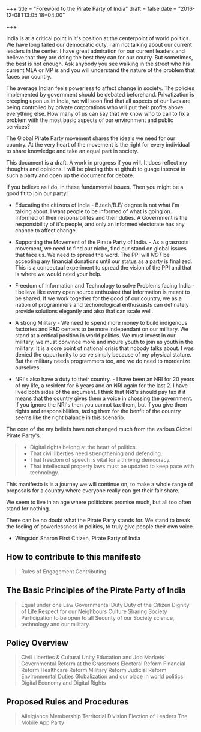 +++
title = "Foreword to the Pirate Party of India"
draft = false
date = "2016-12-08T13:05:18+04:00"

+++

India is at a critical point in it's position at the centerpoint of world politics. We have long failed our democratic duty. I am not talking about our current leaders in the center. I have great admiration for our current leaders and believe that they are doing the best they can for our coutry. But sometimes, the best is not enough. Ask anybody you see walking in the street who his current MLA or MP is and you will understand the nature of the problem that faces our country. 

The average Indian feels powerless to affect change in society. The policies implemented by government should be debated beforehand. Privatization is creeping upon us in India, we will soon find that all aspects of our lives are being controlled by private corporations who will put their profits above everything else. How many of us can say that we know who to call to fix a problem with the most basic aspects of our environment and public services?

The Global Pirate Party movement shares the ideals we need for our country. At the very heart of the movement is the right for every individual to share knowledge and take an equal part in society. 

This document is a draft. A work in progress if you will. It does reflect my thoughts and opinions. I will be placing this at github to guage interest in such a party and open up the document for debate.

If you believe as i do, in these fundamental issues. Then you might be a good fit to join our party!

* Educating the citizens of India - B.tech/B.E/ degree is not what i'm talking about. I want people to be informed of what is going on. Informed of their responsibilites and their duties. A Government is the responsibility of it's people, and only an informed electorate has any chance to affect change.

* Supporting the Movement of the Pirate Party of India. - As a grasroots movement, we need to find our niche, find our stand on global issues that face us. We need to spread the word. The PPI will *NOT* be accepting any financial donations until our status as a party is finalized. This is a conceptual experiment to spread the vision of the PPI and that is where we would need your help.

* Freedom of Information and Technology to solve Problems facing India - I believe like every open source enthusiast that information is meant to be shared. If we work together for the good of our country, we as a nation of programmers and techonological enthusuasts can definately provide solutions elegantly and also that can scale well.

* A strong Military - We need to spend more money to build indigenous factories and R&D centers to be more independant on our military. We stand at a critical position in world politics. We must invest in our military, we must convince more and moure youth to join as youth in the military. It is a core point of national crisis that nobody talks about. I was denied the oppurtunity to serve simply because of my physical stature. But the military needs programmers too, and we do need to mordenize ourselves.

* NRI's also have a duty to their country. - I have been an NRI for 20 years of my life, a resident for 6 years and an NRI again for the last 2. I have lived both sides of the argument. I think that NRI's should pay tax if it means that the country gives them a voice in chossing the government. If you ignore the NRI's then you cannot tax them, but if you give them rights and responsibilities, taxing them for the benfit of the country seems like the right balance in this scenario.

The core of the my beliefs have not changed much from the various Global Pirate Party's.

> * Digital rights belong at the heart of politics. 
> * That civil liberties need strengthening and defending. 
> * That freedom of speech is vital for a thriving democracy. 
> * That intellectual property laws must be updated to keep pace with technology.

This manifesto is is a journey we will continue on, to make a whole range of proposals for a country where everyone really can get their fair share.

We seem to live in an age where politicians promise much, but all too often stand
for nothing. 

There can be no doubt what the Pirate Party stands for. We stand to break the feeling of powerlessness in politics, to truly give people their own voice.

- Wingston Sharon
First Citizen, Pirate Party of India

## How to contribute to this manifesto

> Rules of Engagement
> Contributing

## The Basic Principles of the Pirate Party of India

> Equal under one Law
> Governmental Duty
> Duty of the Citizen
> Dignity of Life
> Respect for our Neighbours
> Culture Sharing
> Society Participation to be open to all
> Security of our Society
> science, technology and our military.

## Policy Overview

> Civil Liberties & Cultural Unity
> Education and Job Markets
> Governmental Reform at the Grassroots 
> Electoral Reform
> Financial Reform
> Healthcare Reform
> Military Reform
> Judicial Reform
> Environmental Duties
> Globalization and our place in world politics
> Digital Economy and Digital Rights

## Proposed Rules and Procedures

> Alleigiance
> Membership
> Territorial Division 
> Election of Leaders
> The Mobile App Party
